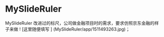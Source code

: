 # MySlideRuler
MySlideRuler
改进过的标尺，公司做金融项目时的需求，要求仿照京东金融的样子来做
! [这里随便填写 ] (MySlideRuler/app/1511493263.jpg)；

